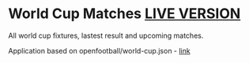 # World Cup Matches <a href="https://eugeneyakovlev.github.io/WorldCupMatches/">LIVE VERSION</a>

All world cup fixtures, lastest result and upcoming matches.

Application based on openfootball/world-cup.json - <a href="https://github.com/openfootball/world-cup.json" target="_blank">link</a>
